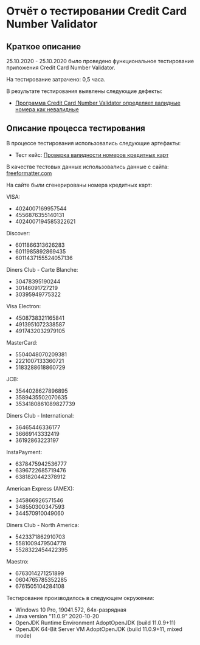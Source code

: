 # Отчёт о тестировании Credit Card Number Validator

## Краткое описание

25.10.2020 - 25.10.2020 было проведено функциональное тестирование приложения Credit Card Number Validator.

На тестирование затрачено: 0,5 часа.

В результате тестирования выявлены следующие дефекты:
* [Программа Credit Card Number Validator определяет валидные номера как невалидные](https://github.com/ShalopaykaQA/Credit-Card-Number-Validator/issues/1)

## Описание процесса тестирования

В процессе тестирования использовались следующие артефакты:
* Тест кейс: [Проверка валидности номеров кредитных карт](testcase.md)

В качестве тестовых данных использовались данные с сайта: [freeformatter.com](https://www.freeformatter.com/credit-card-number-generator-validator.html)

На сайте были сгенерированы номера кредитных карт:

VISA:
* 4024007169957544
* 4556876355140131
* 4024007194585322621

Discover:
* 6011866313626283
* 6011985892869435
* 6011437155524057136

Diners Club - Carte Blanche:
* 30478395190244
* 30146091727219
* 30395949775322

Visa Electron:
* 4508738321165841
* 4913951072338587
* 4917432032979105

MasterCard:
* 5504048070209381
* 2221007133360721
* 5183288618860729

JCB:
* 3544028627896895
* 3589435502070635
* 3534180861089827739

Diners Club - International:
* 36465446336177
* 36669143332419
* 36192863223197

InstaPayment:
* 6378475942536777
* 6396722685719476
* 6381820442378912

American Express (AMEX):
* 345866926571546
* 348550300347593
* 344570910049060

Diners Club - North America:
* 5423371862910703
* 5581009479504778
* 5528322454422395

Maestro:
* 6763014271251899
* 0604765785352285
* 6761505104284108

Тестирование производилось в следующем окружении:
* Windows 10 Pro, 19041.572, 64х-разрядная
* Java  version "11.0.9" 2020-10-20
* OpenJDK Runtime Environment AdoptOpenJDK (build 11.0.9+11)
* OpenJDK 64-Bit Server VM AdoptOpenJDK (build 11.0.9+11, mixed mode)
